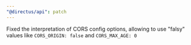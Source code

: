 ```yaml
---
"@directus/api": patch
---
```


Fixed the interpretation of CORS config options, allowing to use "falsy" values like `CORS_ORIGIN: false` and `CORS_MAX_AGE: 0`
